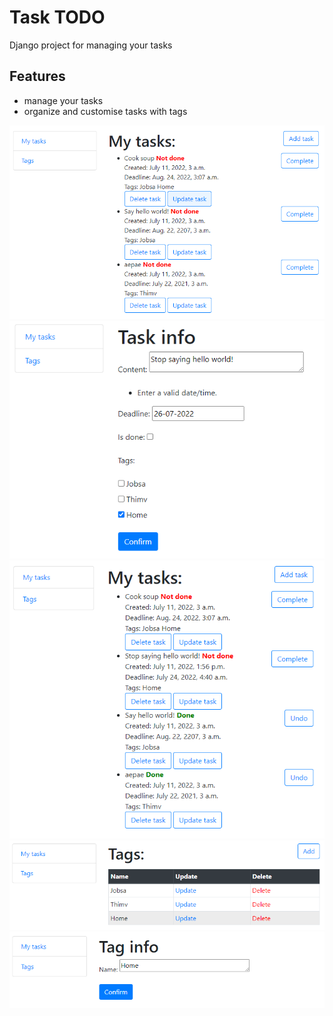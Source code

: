# Task TODO

Django project for managing your tasks

## Features

* manage your tasks
* organize and customise tasks with tags


![img_1.png](img_1.png)
![img_3.png](img_3.png)
![img_4.png](img_4.png)
![img.png](img.png)
![img_2.png](img_2.png)